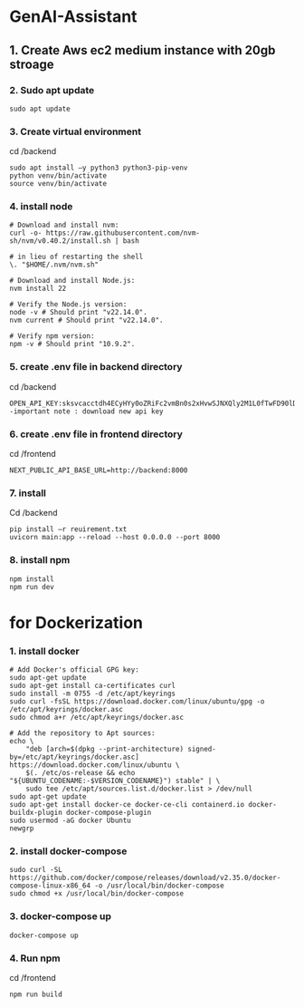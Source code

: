 # GenAI-Assistant
## 1. Create Aws ec2 medium instance with 20gb stroage
### 2.	Sudo apt update
```
sudo apt update
```
### 3.	Create virtual environment 
cd /backend
```
sudo apt install –y python3 python3-pip-venv
python venv/bin/activate
source venv/bin/activate

```
### 4.	install node
```
# Download and install nvm:
curl -o- https://raw.githubusercontent.com/nvm-sh/nvm/v0.40.2/install.sh | bash

# in lieu of restarting the shell
\. "$HOME/.nvm/nvm.sh"

# Download and install Node.js:
nvm install 22

# Verify the Node.js version:
node -v # Should print "v22.14.0".
nvm current # Should print "v22.14.0".

# Verify npm version:
npm -v # Should print "10.9.2".
```
### 5. create .env file in backend directory
cd /backend
```
OPEN_API_KEY:sksvcacctdh4ECyHYy0oZRiFc2vmBn0s2xHvwSJNXQly2M1L0fTwFD90lD1UgKHeSSBxo2GPSc50CX2yTLT3BlbkFJopihJ5WwNWSYwyLMZhquZ_I1rvSM7Q3tRLetXuZCfVMh7uBVPk2ns9FEVlcQAwB4OxHtrLkwA
-important note : download new api key
```
### 6. create .env file in frontend directory
cd /frontend

```
NEXT_PUBLIC_API_BASE_URL=http://backend:8000
```
### 7. install 
Cd /backend

```
pip install –r reuirement.txt
uvicorn main:app --reload --host 0.0.0.0 --port 8000

```
### 8. install npm
```
npm install
npm run dev 
```
# for Dockerization
### 1.	install docker
```
# Add Docker's official GPG key:
sudo apt-get update
sudo apt-get install ca-certificates curl
sudo install -m 0755 -d /etc/apt/keyrings
sudo curl -fsSL https://download.docker.com/linux/ubuntu/gpg -o /etc/apt/keyrings/docker.asc
sudo chmod a+r /etc/apt/keyrings/docker.asc

# Add the repository to Apt sources:
echo \
	"deb [arch=$(dpkg --print-architecture) signed-by=/etc/apt/keyrings/docker.asc] https://download.docker.com/linux/ubuntu \
	$(. /etc/os-release && echo "${UBUNTU_CODENAME:-$VERSION_CODENAME}") stable" | \
	sudo tee /etc/apt/sources.list.d/docker.list > /dev/null
sudo apt-get update
sudo apt-get install docker-ce docker-ce-cli containerd.io docker-buildx-plugin docker-compose-plugin
sudo usermod -aG docker Ubuntu
newgrp
```
### 2.	install docker-compose
```
sudo curl -SL https://github.com/docker/compose/releases/download/v2.35.0/docker-compose-linux-x86_64 -o /usr/local/bin/docker-compose
sudo chmod +x /usr/local/bin/docker-compose

```

### 3.	docker-compose up
```
docker-compose up
```
### 4. Run npm
cd /frontend
```
npm run build
```








